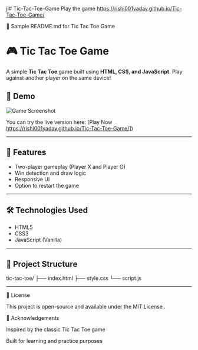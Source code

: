 ji# Tic-Tac-Toe-Game
Play the game
 https://rishi001yadav.github.io/Tic-Tac-Toe-Game/

📌 Sample README.md for Tic Tac Toe Game
# 🎮 Tic Tac Toe Game

A simple **Tic Tac Toe** game built using **HTML, CSS, and JavaScript**. Play against another player on the same device!

## 📸 Demo

![Game Screenshot](screenshot(71).png) 

You can try the live version here: [Play Now  https://rishi001yadav.github.io/Tic-Tac-Toe-Game/]) 

---

## 🚀 Features

- Two-player gameplay (Player X and Player O)
- Win detection and draw logic
- Responsive UI
- Option to restart the game

---

## 🛠️ Technologies Used

- HTML5
- CSS3
- JavaScript (Vanilla)

---

## 📂 Project Structure



tic-tac-toe/
├── index.html
├── style.css
└── script.js


---



📄 License

This project is open-source and available under the MIT License
.

🙌 Acknowledgements

Inspired by the classic Tic Tac Toe game

Built for learning and practice purposes




